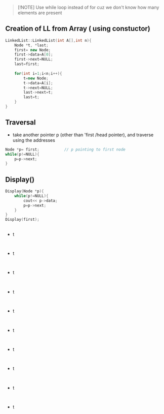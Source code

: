
> [!NOTE] Use while loop instead of for
> cuz we don't know how many elements are present
## Creation of LL from Array ( using constuctor)
```cpp
LinkedList::LinkedList(int A[],int n){
    Node *t, *last;
    first= new Node;
    first->data=A[0];
    first->next=NULL;
    last=first;
  
    for(int i=1;i<n;i++){
        t=new Node;
        t->data=A[i];
        t->next=NULL;
        last->next=t;
        last=t;
    }
}
```
## Traversal
- take another pointer p (other than 'first /head pointer), and traverse using the addresses
```cpp
Node *p= first;           // p pointing to first node
while(p!=NULL){
	p=p->next;
}
```
## Display()
```cpp
Display(Node *p){
	while(p!=NULL){
		cout<< p->data;
		p=p->next;
	}
}
Display(first);
```
## 
- t
```cpp
```
## 
- t
```cpp
```
## 
- t
```cpp
```
## 
- t
```cpp
```
## 
- t
```cpp
```
## 
- t
```cpp
```
## 
- t
```cpp
```
## 
- t
```cpp
```
## 
- t
```cpp
```
## 
- t
```cpp
```